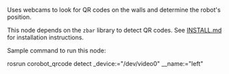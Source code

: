 Uses webcams to look for QR codes on the walls and determine the robot's position.

This node depends on the `zbar` library to detect QR codes.
See [INSTALL.md](https://github.com/corobotics/corobots/blob/master/INSTALL.md) for installation instructions.

Sample command to run this node:

rosrun corobot_qrcode detect  _device:="/dev/video0" __name:="left"
